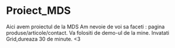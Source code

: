 # Proiect_MDS
Aici avem proiectul de la MDS
Am nevoie de voi sa faceti : pagina produse/articole/contact.
Va folositi de demo-ul de la mine.
Invatati Grid,dureaza 30 de minute. 
<3
